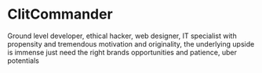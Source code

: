 # ClitCommander
Ground level developer,  ethical hacker,  web designer,  IT specialist with propensity and tremendous motivation and originality,  the underlying upside is immense just need the right brands opportunities and patience,  uber potentials 
